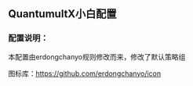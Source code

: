 ## QuantumultX小白配置

### 配置说明：

  本配置由erdongchanyo规则修改而来，修改了默认策略组
  
  图标库：https://github.com/erdongchanyo/icon
